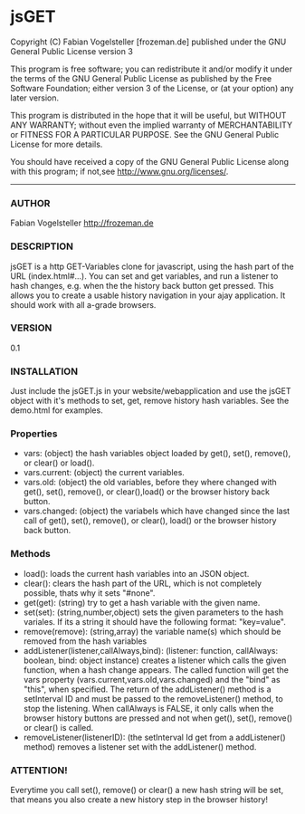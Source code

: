jsGET
==============================================
Copyright (C) Fabian Vogelsteller [frozeman.de]
published under the GNU General Public License version 3

This program is free software;
you can redistribute it and/or modify it under the terms of the GNU General Public License as published by
the Free Software Foundation; either version 3 of the License, or (at your option) any later version.

This program is distributed in the hope that it will be useful, but WITHOUT ANY WARRANTY;
without even the implied warranty of MERCHANTABILITY or FITNESS FOR A PARTICULAR PURPOSE.
See the GNU General Public License for more details.

You should have received a copy of the GNU General Public License along with this program;
if not,see <http://www.gnu.org/licenses/>.
_____________________________________________

### AUTHOR
Fabian Vogelsteller <http://frozeman.de>

### DESCRIPTION
jsGET is a http GET-Variables clone for javascript, using the hash part of the URL (index.html#...).
You can set and get variables, and run a listener to hash changes, e.g. when the the history back button get pressed.
This allows you to create a usable history navigation in your ajay application. It should work with all a-grade browsers.

### VERSION
0.1

### INSTALLATION
Just include the jsGET.js in your website/webapplication and use the jsGET object with it's methods to set, get, remove history hash variables.
See the demo.html for examples.

### Properties
- vars:         (object) the hash variables object loaded by get(), set(), remove(), or clear() or load().
- vars.current: (object) the current variables.
- vars.old:     (object) the old variables, before they where changed with get(), set(), remove(), or clear(),load() or the browser history back button.
- vars.changed: (object) the variabels which have changed since the last call of get(), set(), remove(), or clear(), load() or the browser history back button.

### Methods
- load():                                 loads the current hash variables into an JSON object.
- clear():                                clears the hash part of the URL, which is not completely possible, thats why it sets "#none".
- get(get):                               (string) try to get a hash variable with the given name.
- set(set):                               (string,number,object) sets the given parameters to the hash variales. If its a string it should have the following format: "key=value".
- remove(remove):                         (string,array) the variable name(s) which should be removed from the hash variables
- addListener(listener,callAlways,bind):  (listener: function, callAlways: boolean, bind: object instance) creates a listener which calls the given function, when a hash change appears. The called function will get the vars property (vars.current,vars.old,vars.changed) and the "bind" as "this", when specified.
The return of the addListener() method is a setInterval ID and must be passed to the removeListener() method, to stop the listening.
When callAlways is FALSE, it only calls when the browser history buttons are pressed and not when get(), set(), remove() or clear() is called.
- removeListener(listenerID):             (the setInterval Id get from a addListener() method) removes a listener set with the addListener() method.

### ATTENTION!
Everytime you call set(), remove() or clear() a new hash string will be set,
that means you also create a new history step in the browser history!